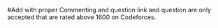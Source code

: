 #Add with proper Commenting and question link and question are only accepted that are rated above 1600 on Codeforces.
